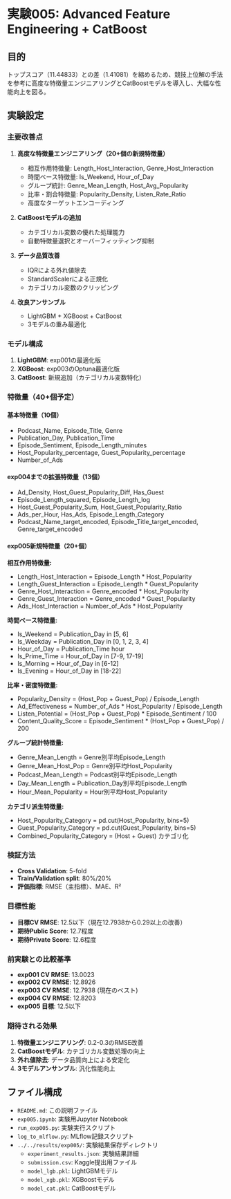 # 実験005: Advanced Feature Engineering + CatBoost

## 目的

トップスコア（11.44833）との差（1.41081）を縮めるため、競技上位解の手法を参考に高度な特徴量エンジニアリングとCatBoostモデルを導入し、大幅な性能向上を図る。

## 実験設定

### 主要改善点

1. **高度な特徴量エンジニアリング（20+個の新規特徴量）**
   - 相互作用特徴量: Length_Host_Interaction, Genre_Host_Interaction
   - 時間ベース特徴量: Is_Weekend, Hour_of_Day
   - グループ統計: Genre_Mean_Length, Host_Avg_Popularity
   - 比率・割合特徴量: Popularity_Density, Listen_Rate_Ratio
   - 高度なターゲットエンコーディング

2. **CatBoostモデルの追加**
   - カテゴリカル変数の優れた処理能力
   - 自動特徴量選択とオーバーフィッティング抑制

3. **データ品質改善**
   - IQRによる外れ値除去
   - StandardScalerによる正規化
   - カテゴリカル変数のクリッピング

4. **改良アンサンブル**
   - LightGBM + XGBoost + CatBoost
   - 3モデルの重み最適化

### モデル構成

1. **LightGBM**: exp001の最適化版
2. **XGBoost**: exp003のOptuna最適化版
3. **CatBoost**: 新規追加（カテゴリカル変数特化）

### 特徴量（40+個予定）

#### 基本特徴量（10個）
- Podcast_Name, Episode_Title, Genre
- Publication_Day, Publication_Time
- Episode_Sentiment, Episode_Length_minutes
- Host_Popularity_percentage, Guest_Popularity_percentage
- Number_of_Ads

#### exp004までの拡張特徴量（13個）
- Ad_Density, Host_Guest_Popularity_Diff, Has_Guest
- Episode_Length_squared, Episode_Length_log
- Host_Guest_Popularity_Sum, Host_Guest_Popularity_Ratio
- Ads_per_Hour, Has_Ads, Episode_Length_Category
- Podcast_Name_target_encoded, Episode_Title_target_encoded, Genre_target_encoded

#### exp005新規特徴量（20+個）
**相互作用特徴量:**
- Length_Host_Interaction = Episode_Length * Host_Popularity
- Length_Guest_Interaction = Episode_Length * Guest_Popularity
- Genre_Host_Interaction = Genre_encoded * Host_Popularity
- Genre_Guest_Interaction = Genre_encoded * Guest_Popularity
- Ads_Host_Interaction = Number_of_Ads * Host_Popularity

**時間ベース特徴量:**
- Is_Weekend = Publication_Day in [5, 6]
- Is_Weekday = Publication_Day in [0, 1, 2, 3, 4]
- Hour_of_Day = Publication_Time hour
- Is_Prime_Time = Hour_of_Day in [7-9, 17-19]
- Is_Morning = Hour_of_Day in [6-12]
- Is_Evening = Hour_of_Day in [18-22]

**比率・密度特徴量:**
- Popularity_Density = (Host_Pop + Guest_Pop) / Episode_Length
- Ad_Effectiveness = Number_of_Ads * Host_Popularity / Episode_Length
- Listen_Potential = (Host_Pop + Guest_Pop) * Episode_Sentiment / 100
- Content_Quality_Score = Episode_Sentiment * (Host_Pop + Guest_Pop) / 200

**グループ統計特徴量:**
- Genre_Mean_Length = Genre別平均Episode_Length
- Genre_Mean_Host_Pop = Genre別平均Host_Popularity
- Podcast_Mean_Length = Podcast別平均Episode_Length
- Day_Mean_Length = Publication_Day別平均Episode_Length
- Hour_Mean_Popularity = Hour別平均Host_Popularity

**カテゴリ派生特徴量:**
- Host_Popularity_Category = pd.cut(Host_Popularity, bins=5)
- Guest_Popularity_Category = pd.cut(Guest_Popularity, bins=5)
- Combined_Popularity_Category = (Host + Guest) カテゴリ化

### 検証方法

- **Cross Validation**: 5-fold
- **Train/Validation split**: 80%/20%
- **評価指標**: RMSE（主指標）、MAE、R²

### 目標性能

- **目標CV RMSE**: 12.5以下（現在12.7938から0.29以上の改善）
- **期待Public Score**: 12.7程度
- **期待Private Score**: 12.6程度

### 前実験との比較基準

- **exp001 CV RMSE**: 13.0023
- **exp002 CV RMSE**: 12.8926  
- **exp003 CV RMSE**: 12.7938 (現在のベスト)
- **exp004 CV RMSE**: 12.8203
- **exp005 目標**: 12.5以下

### 期待される効果

1. **特徴量エンジニアリング**: 0.2-0.3のRMSE改善
2. **CatBoostモデル**: カテゴリカル変数処理の向上
3. **外れ値除去**: データ品質向上による安定化
4. **3モデルアンサンブル**: 汎化性能向上

## ファイル構成

- `README.md`: この説明ファイル
- `exp005.ipynb`: 実験用Jupyter Notebook
- `run_exp005.py`: 実験実行スクリプト
- `log_to_mlflow.py`: MLflow記録スクリプト
- `../../results/exp005/`: 実験結果保存ディレクトリ
  - `experiment_results.json`: 実験結果詳細
  - `submission.csv`: Kaggle提出用ファイル
  - `model_lgb.pkl`: LightGBMモデル
  - `model_xgb.pkl`: XGBoostモデル  
  - `model_cat.pkl`: CatBoostモデル
